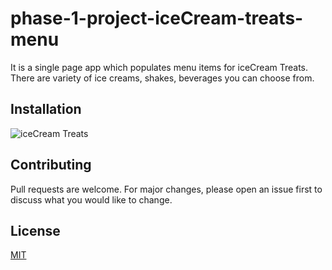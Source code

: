 # phase-1-project-iceCream-treats-menu
It is a single page app which populates menu items for iceCream Treats. There are variety of ice creams, shakes, beverages you can choose from.

## Installation

![iceCream Treats](https://github.com/anandpatel1986/phase-1-project-iceCream-treats-menu/assets/126585537/8c82ab3d-31c5-4f50-8eb2-879c810fde73)



## Contributing

Pull requests are welcome. For major changes, please open an issue first to discuss what you would like to change.



## License

[MIT](https://choosealicense.com/licenses/mit/)



